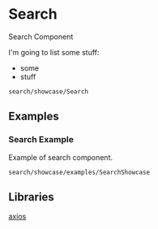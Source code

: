# Search

Search Component

I'm going to list some stuff:
- some
- stuff

```element
search/showcase/Search
```

## Examples

### Search Example

Example of search component.

```
search/showcase/examples/SearchShowcase
``` 

## Libraries

[axios](https://www.npmjs.com/package/axios)
